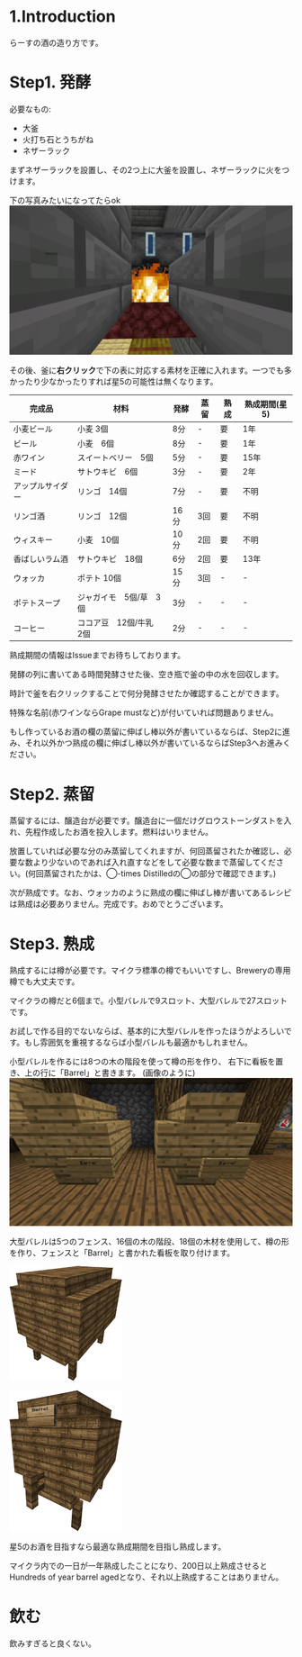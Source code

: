 # 1.Introduction
らーすの酒の造り方です。

# Step1. 発酵
必要なもの:  
 * 大釜
 * 火打ち石とうちがね
 * ネザーラック

まずネザーラックを設置し、その2つ上に大釜を設置し、ネザーラックに火をつけます。

下の写真みたいになってたらok
![oogama_on_unti](./2023-06-12_16.22.32.png)

その後、釜に**右クリック**で下の表に対応する素材を正確に入れます。一つでも多かったり少なかったりすれば星5の可能性は無くなります。

|完成品|材料|発酵|蒸留|熟成|熟成期間(星5)|
|------|---|----|----|----|----|
|小麦ビール|小麦 3個|8分|-|要|1年|
|ビール|小麦　6個|8分|-|要|1年|
|赤ワイン|スイートベリー　5個|5分|-|要|15年|
|ミード|サトウキビ　6個|3分|-|要|2年|
|アップルサイダー|リンゴ　14個|7分|-|要|不明|
|リンゴ酒|リンゴ　12個|16分|3回|要|不明|
|ウィスキー|小麦　10個|10分|2回|要|不明|
|香ばしいラム酒|サトウキビ　18個|6分|2回|要|13年|
|ウォッカ|ポテト 10個|15分|3回|-|-|
|ポテトスープ|ジャガイモ　5個/草　3個|3分|-|-|-|
|コーヒー|ココア豆　12個/牛乳　2個|2分|-|-|-|

熟成期間の情報はIssueまでお待ちしております。

発酵の列に書いてある時間発酵させた後、空き瓶で釜の中の水を回収します。

時計で釜を右クリックすることで何分発酵させたか確認することができます。

特殊な名前(赤ワインならGrape mustなど)が付いていれば問題ありません。

もし作っているお酒の欄の蒸留に伸ばし棒以外が書いているならば、Step2に進み、それ以外かつ熟成の欄に伸ばし棒以外が書いているならばStep3へお進みください。

# Step2. 蒸留
蒸留するには、醸造台が必要です。醸造台に一個だけグロウストーンダストを入れ、先程作成したお酒を投入します。燃料はいりません。

放置していれば必要な分のみ蒸留してくれますが、何回蒸留されたか確認し、必要な数より少ないのであれば入れ直すなどをして必要な数まで蒸留してください。(何回蒸留されたかは、◯-times Distilledの◯の部分で確認できます。)

次が熟成です。なお、ウォッカのように熟成の欄に伸ばし棒が書いてあるレシピは熟成は必要ありません。完成です。おめでとうございます。

# Step3. 熟成
熟成するには樽が必要です。マイクラ標準の樽でもいいですし、Breweryの専用樽でも大丈夫です。

マイクラの樽だと6個まで。小型バレルで9スロット、大型バレルで27スロットです。

お試しで作る目的でないならば、基本的に大型バレルを作ったほうがよろしいです。もし雰囲気を重視するならば小型バレルも最適かもしれません。

小型バレルを作るには8つの木の階段を使って樽の形を作り、
右下に看板を置き、上の行に「Barrel」と書きます。 (画像のように)
![smallbarrel](./687474703a2f2f692e696d6775722e636f6d2f754970436678412e706e67.png)

大型バレルは5つのフェンス、16個の木の階段、18個の木材を使用して、樽の形を作り、フェンスと「Barrel」と書かれた看板を取り付けます。 

![bigbarrel](./68747470733a2f2f696d6775722e636f6d2f464f72376c4e352e706e67.png)

![bigbarrel2](./68747470733a2f2f696d6775722e636f6d2f6b336834716a302e706e67.png)

星5のお酒を目指すなら最適な熟成期間を目指し熟成します。

マイクラ内での一日が一年熟成したことになり、200日以上熟成させるとHundreds of year barrel agedとなり、それ以上熟成することはありません。

# 飲む
飲みすぎると良くない。
